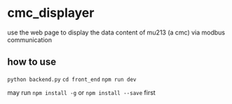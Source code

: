 # cmc_displayer
use the web page to display the data content of mu213 (a cmc) via modbus communication
## how to use
`python backend.py`
`cd front_end`
`npm run dev`

may run `npm install -g` or `npm install --save` first
